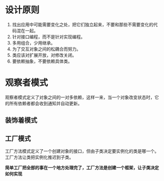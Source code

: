 # 设计原则

1. 找出应用中可能需要变化之处，把它们独立起来，不要和那些不需要变化的代码混在一起。
2. 针对接口编程，而不是针对实现编程。
3. 多用组合，少用继承。
4. 为了交互对象之间的松耦合而努力。
5. 类应该对扩展开放，对修改关闭。
6. 要依赖抽象，不要依赖具体类。

# 观察者模式

观察者模式定义了对象之间的一对多依赖，这样一来，当一个对象改变状态时，它的所有依赖者都会收到通知并自动更新。

## 装饰着模式

## 工厂模式

工厂方法模式定义了一个创建对象的接口，但由子类决定要实例化的类是哪一个。工厂方法让类把实例化推迟到子类。

**简单工厂把全部的事在一个地方处理完了，工厂方法是创建一个框架，让子类决定如何实现**
